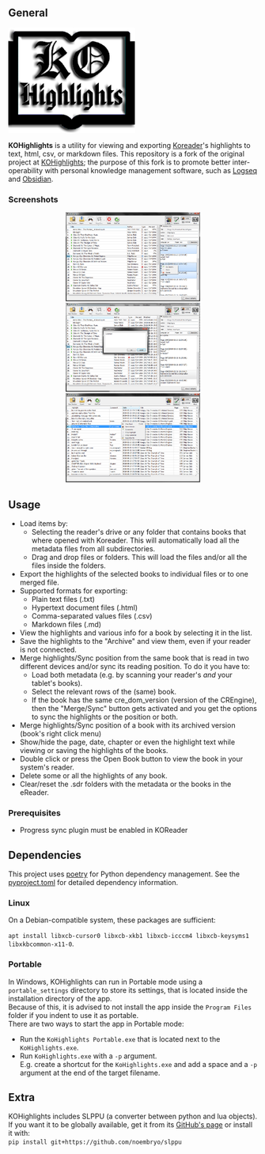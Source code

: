 ## General
![KOHighlights logo](resources/icons/logo.png)

**KOHighlights** is a utility for viewing and exporting [Koreader](https://github.com/koreader/koreader)'s highlights to text, html, csv, or markdown files. 
This repository is a fork of the original project at [KOHighlights](https://github.com/noembryo/KoHighlights); the purpose of this fork is to promote better inter-operability with personal knowledge management software, such as [Logseq](https://logseq.com/) and [Obsidian](https://obsidian.md/). 


### Screenshots
<p align="center">
  <a href="resources/screenshots/screen1.png">
    <img src="resources/screenshots/screen1.png" height="180"></a>
  <a href="resources/screenshots/screen2.png">
    <img src="resources/screenshots/screen2.png" height="180"></a>
  <a href="resources/screenshots/screen3.png">
    <img src="resources/screenshots/screen3.png" height="180"></a>
</p>

## Usage
* Load items by:
    * Selecting the reader's drive or any folder that contains books that where opened with Koreader. This will automatically load all the metadata files from all subdirectories.
    * Drag and drop files or folders. This will load the files and/or all the files inside the folders.  
* Export the highlights of the selected books to individual files or to one merged file.
* Supported formats for exporting:
    * Plain text files (.txt)
    * Hypertext document files (.html)
    * Comma-separated values files (.csv)
    * Markdown files (.md)
* View the highlights and various info for a book by selecting it in the list.
* Save the highlights to the "Archive" and view them, even if your reader is not connected.
* Merge highlights/Sync position from the same book that is read in two different devices and/or sync its reading position. To do it you have to:
    * Load both metadata (e.g. by scanning your reader's _and_ your tablet's books).
    * Select the relevant rows of the (same) book.
    * If the book has the same cre_dom_version (version of the CREngine), then the "Merge/Sync" button gets activated and you get the options to sync the highlights or the position or both.
* Merge highlights/Sync position of a book with its archived version
  (book's right click menu) 
* Show/hide the page, date, chapter or even the highlight text while viewing or saving the highlights of the books. 
* Double click or press the Open Book button to view the book in your system's reader.
* Delete some or all the highlights of any book.
* Clear/reset the .sdr folders with the metadata or the books in the eReader.

### Prerequisites
* Progress sync plugin must be enabled in KOReader

## Dependencies
This project uses [poetry](https://python-poetry.org/) for Python dependency management. See the [pyproject.toml](pyproject.toml) for detailed dependency information.

### Linux
On a Debian-compatible system, these packages are sufficient:

`apt install libxcb-cursor0 libxcb-xkb1 libxcb-icccm4 libxcb-keysyms1 libxkbcommon-x11-0`.

### Portable
In Windows, KOHighlights can run in Portable mode using a `portable_settings` directory to store its settings, that is located inside the installation directory of the app.  
Because of this, it is advised to not install the app inside the `Program Files` folder if you indent to use it as portable.  
There are two ways to start the app in Portable mode:
* Run the `KoHighlights Portable.exe` that is located next to the `KoHighlights.exe`.  
* Run `KoHighlights.exe` with a `-p` argument.  
E.g. create a shortcut for the `KoHighlights.exe` and add a space and a `-p` argument at the end of the target filename.

## Extra
KOHighlights includes SLPPU (a converter between python and lua objects). 
If you want it to be globally available, get it from its
[GitHub's page](https://github.com/noembryo/slppu) or install it with:  
`pip install git+https://github.com/noembryo/slppu`  